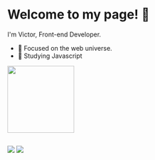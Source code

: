 # Welcome to my page! 👋 

I'm Victor, Front-end Developer.
 
- 🎯 Focused on the web universe.
- 🌱 Studying Javascript

<div>
  <a href="https://github.com/namevug">
  <img height="150em" src="https://github-readme-stats.vercel.app/api/top-langs/?username=namevug&layout=compact&langs_count=16&theme=nord" />
</div>

  ##
  
<div> 
 <a href="https://www.linkedin.com/in/victor-machado-291471229/" target="_blank"><img src="https://img.shields.io/badge/-LinkedIn-%230077B5?style=for-the-badge&logo=linkedin&logoColor=white" target="_blank"></a> 
  <a href = "mailto:ciavug@gmail.com"><img src="https://img.shields.io/badge/-Gmail-%23333?style=for-the-badge&logo=gmail&logoColor=white" target="_blank"></a> 
</div>
